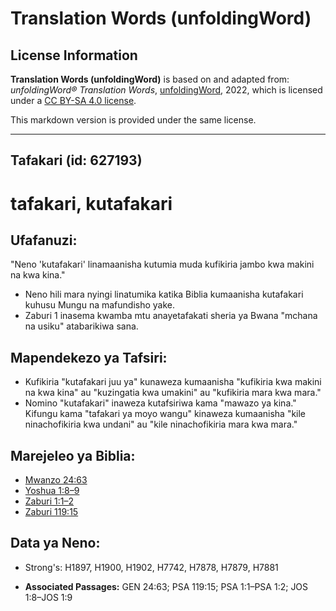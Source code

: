 # Translation Words (unfoldingWord)

## License Information

**Translation Words (unfoldingWord)** is based on and adapted from: _unfoldingWord® Translation Words_, [unfoldingWord](https://unfoldingword.org/utw), 2022, which is licensed under a [CC BY-SA 4.0 license](https://creativecommons.org/licenses/by-sa/4.0/legalcode.en).

This markdown version is provided under the same license.



--------------------------------

## Tafakari (id: 627193)

tafakari, kutafakari
====================

Ufafanuzi:
----------

"Neno 'kutafakari' linamaanisha kutumia muda kufikiria jambo kwa makini na kwa kina."

* Neno hili mara nyingi linatumika katika Biblia kumaanisha kutafakari kuhusu Mungu na mafundisho yake.
* Zaburi 1 inasema kwamba mtu anayetafakati sheria ya Bwana "mchana na usiku" atabarikiwa sana.

Mapendekezo ya Tafsiri:
-----------------------

* Kufikiria "kutafakari juu ya" kunaweza kumaanisha "kufikiria kwa makini na kwa kina" au "kuzingatia kwa umakini" au "kufikiria mara kwa mara."
* Nomino "kutafakari" inaweza kutafsiriwa kama "mawazo ya kina." Kifungu kama "tafakari ya moyo wangu" kinaweza kumaanisha "kile ninachofikiria kwa undani" au "kile ninachofikiria mara kwa mara."

Marejeleo ya Biblia:
--------------------

* [Mwanzo 24:63](https://ref.ly/Gen24:63)
* [Yoshua 1:8–9](https://ref.ly/Josh1:8-Josh1:9)
* [Zaburi 1:1–2](https://ref.ly/Ps1:1-Ps1:2)
* [Zaburi 119:15](https://ref.ly/Ps119:15)

Data ya Neno:
-------------

* Strong's: H1897, H1900, H1902, H7742, H7878, H7879, H7881

* **Associated Passages:** GEN 24:63; PSA 119:15; PSA 1:1–PSA 1:2; JOS 1:8–JOS 1:9

